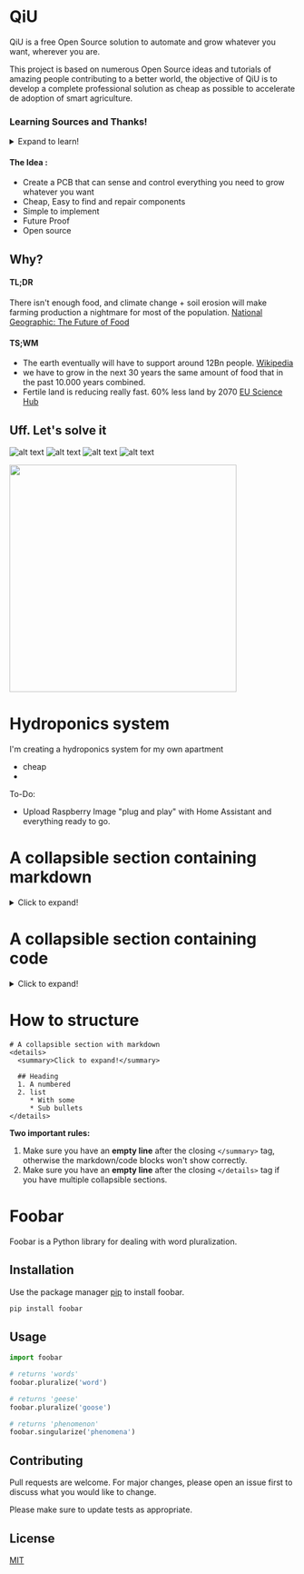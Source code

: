 # QiU

QiU is a free Open Source solution to automate and grow whatever you want, wherever you are. 

This project is based on numerous Open Source ideas and tutorials of amazing people contributing to a better world, the objective of QiU is to develop a complete professional solution as cheap as possible to accelerate de adoption of smart agriculture.


### Learning Sources and Thanks!
<details>
 <summary>Expand to learn!</summary>
  
### Led Gardener OpenGarden
[Github](https://github.com/ledgardener/gardenAutomation)

### Hydroponics / Gardening
[Hoocho](https://www.youtube.com/channel/UC2DFOHCzzuSlS8vyrvMq7Ng)

[Simple Greens Hydroponics](https://www.youtube.com/channel/UCaS_KzwSmTVuWvR1xTsllwA)

[Epic Gardening](https://www.youtube.com/channel/UCSbyncU597LMwb3HhnAI_4w)

[Kyle Gabriel](https://www.youtube.com/channel/UCA4gOP4kv3uYbPybAraDuUw)


### Home Assistant / Node-red / Hardware
[Andreas Spiess](https://www.youtube.com/c/AndreasSpiess)

[The Hook Up](https://www.youtube.com/channel/UC2gyzKcHbYfqoXA5xbyGXtQ)

[Steve Cope](https://www.youtube.com/user/stevecope)

[Electronic Clinic](https://www.youtube.com/channel/UCo1jouP-SEy7Pjrk1p-lDaQ)

</details>

#### The Idea :
* Create a PCB that can sense and control everything you need to grow whatever you want
* Cheap, Easy to find and repair components
* Simple to implement
* Future Proof
* Open source


## Why?

#### TL;DR

There isn't enough food, and climate change + soil erosion will make farming production a nightmare for most of the population.
[National Geographic: The Future of Food](https://www.nationalgeographic.com/foodfeatures/feeding-9-billion/)

#### TS;WM
* The earth eventually will have to support around 12Bn people. [Wikipedia](https://en.wikipedia.org/wiki/Projections_of_population_growth) 
* we have to grow in the next 30 years the same amount of food that in the past 10.000 years combined.
* Fertile land is reducing really fast. 60% less land by 2070 [EU Science Hub](https://ec.europa.eu/jrc/en/news/global-soil-erosion-projected-be-worse-previously-expected)

## Uff. Let's solve it

![alt text](https://github.com/jnrivra/QiU/blob/main/Images/PCB_3D.png)
![alt text](https://github.com/jnrivra/QiU/blob/main/Images/PCB_Board.png)
![alt text](https://github.com/jnrivra/QiU/blob/main/Images/PCB_Silk.png)
![alt text](https://github.com/jnrivra/QiU/blob/main/Images/3D_Apartment_MicroFarm.png)


<img src="https://github.com/jnrivra/QiU/blob/main/Images/PCB_3D.png" width="400" height="400">








# Hydroponics system

I'm creating a hydroponics system for my own apartment

* cheap
* 


To-Do:
* Upload Raspberry Image "plug and play" with Home Assistant and everything ready to go.

# A collapsible section containing markdown
<details>
  <summary>Click to expand!</summary>
  
  ## Heading
  1. A numbered
  2. list
     * With some
     * Sub bullets
</details>

# A collapsible section containing code
<details>
  <summary>Click to expand!</summary>
  
  ```javascript
    function logSometing(something) {
      console.log(`Logging: ${something}`);
    }
  ```
</details>

# How to structure
```
# A collapsible section with markdown
<details>
  <summary>Click to expand!</summary>
  
  ## Heading
  1. A numbered
  2. list
     * With some
     * Sub bullets
</details>
```
**Two important rules:**
1. Make sure you have an **empty line** after the closing `</summary>` tag, otherwise the markdown/code blocks won't show correctly.
2. Make sure you have an **empty line** after the closing `</details>` tag if you have multiple collapsible sections.








# Foobar

Foobar is a Python library for dealing with word pluralization.

## Installation

Use the package manager [pip](https://pip.pypa.io/en/stable/) to install foobar.

```bash
pip install foobar
```

## Usage

```python
import foobar

# returns 'words'
foobar.pluralize('word')

# returns 'geese'
foobar.pluralize('goose')

# returns 'phenomenon'
foobar.singularize('phenomena')
```

## Contributing
Pull requests are welcome. For major changes, please open an issue first to discuss what you would like to change.

Please make sure to update tests as appropriate.

## License
[MIT](https://choosealicense.com/licenses/mit/)
